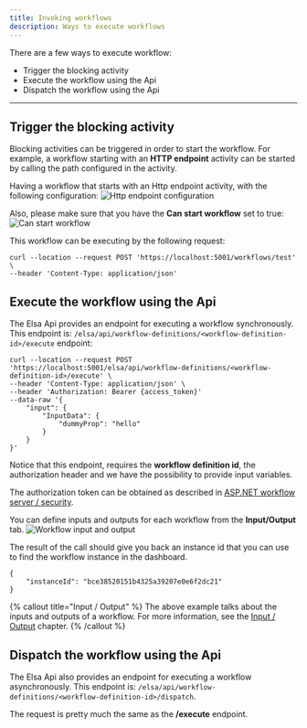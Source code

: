 ```yaml
---
title: Invoking workflows
description: Ways to execute workflows
---
```


There are a few ways to execute workflow:
- Trigger the blocking activity
- Execute the workflow using the Api
- Dispatch the workflow using the Api

---

## Trigger the blocking activity
Blocking activities can be triggered in order to start the workflow. For example, a workflow starting with an **HTTP endpoint** activity can be started by calling the path configured in the activity.

Having a workflow that starts with an Http endpoint activity, with the following configuration:
![Http endpoint configuration](/guides/invoking-workflows/http-endpoint.png)

Also, please make sure that you have the **Can start workflow** set to true:
![Can start workflow](/guides/invoking-workflows/can-start-workflow.png)

This workflow can be executing by the following request:
```shell
curl --location --request POST 'https://localhost:5001/workflows/test' \
--header 'Content-Type: application/json'
```

## Execute the workflow using the Api
The Elsa Api provides an endpoint for executing a workflow synchronously. This endpoint is: `/elsa/api/workflow-definitions/<workflow-definition-id>/execute` endpoint:

```shell
curl --location --request POST 'https://localhost:5001/elsa/api/workflow-definitions/<workflow-definition-id>/execute' \
--header 'Content-Type: application/json' \
--header 'Authorization: Bearer {access_token}'
--data-raw '{
    "input": {
        "InputData": {
            "dummyProp": "hello"
        }
    }
}'
```

Notice that this endpoint, requires the **workflow definition id**, the authorization header and we have the possibility to provide input variables. 

The authorization token can be obtained as described in [ASP.NET workflow server / security](../installation/aspnet-apps-workflow-server).

You can define inputs and outputs for each workflow from the **Input/Output** tab.
![Workflow input and output](/guides/invoking-workflows/inputs.png)

The result of the call should give you back an instance id that you can use to find the workflow instance in the dashboard.
```
{
    "instanceId": "bce38520151b4325a39207e0e6f2dc21"
}
```

{% callout title="Input / Output" %}
The above example talks about the inputs and outputs of a workflow.
For more information, see the [Input / Output](../core-concepts/input-output) chapter.
{% /callout %}

## Dispatch the workflow using the Api
The Elsa Api also provides an endpoint for executing a workflow asynchronously. This endpoint is: `/elsa/api/workflow-definitions/<workflow-definition-id>/dispatch`.

The request is pretty much the same as the **/execute** endpoint.